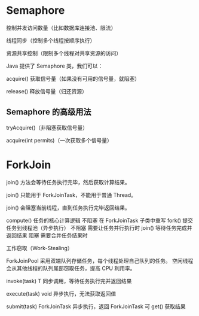 # Semaphore
控制并发访问数量（比如数据库连接池、限流）

线程同步（控制多个线程按顺序执行）

资源共享控制（限制多个线程对共享资源的访问）

Java 提供了 Semaphore 类，我们可以：

acquire() 获取信号量（如果没有可用的信号量，就阻塞）

release() 释放信号量（归还资源）

## Semaphore 的高级用法
tryAcquire()（非阻塞获取信号量）

acquire(int permits)（一次获取多个信号量）

# ForkJoin



join() 方法会等待任务执行完毕，然后获取计算结果。

join() 只能用于 ForkJoinTask，不能用于普通 Thread。

join() 会阻塞当前线程，直到任务执行完毕返回结果。



compute()	任务的核心计算逻辑	不阻塞	在 ForkJoinTask 子类中重写
fork()	提交任务到线程池（异步执行）	不阻塞	需要让任务并行执行时
join()	等待任务完成并返回结果	阻塞	需要合并任务结果时


工作窃取（Work-Stealing）

ForkJoinPool 采用双端队列存储任务，每个线程处理自己队列的任务。
空闲线程 会从其他线程的队列尾部窃取任务，提高 CPU 利用率。

invoke(task)	T	同步调用，等待任务执行完并返回结果

execute(task)	void	异步执行，无法获取返回值

submit(task)	ForkJoinTask<T>	异步执行，返回 ForkJoinTask 可 get() 获取结果